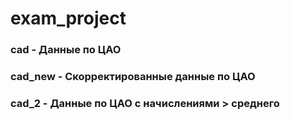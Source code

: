 # exam_project
### cad - Данные по ЦАО 
### cad_new - Скорректированные данные по ЦАО
### cad_2 - Данные по ЦАО с начислениями > среднего
